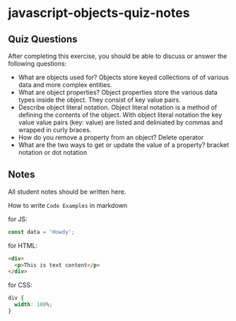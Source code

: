 # javascript-objects-quiz-notes

## Quiz Questions

After completing this exercise, you should be able to discuss or answer the following questions:

- What are objects used for?
  Objects store keyed collections of of various data and more complex entities.
- What are object properties?
  Object properties store the various data types inside the object. They consist of key value pairs.
- Describe object literal notation.
  Object literal notation is a method of defining the contents of the object. With object literal notation the key value value pairs (key: value) are listed and deliniated by commas and wrapped in curly braces.
- How do you remove a property from an object?
  Delete operator
- What are the two ways to get or update the value of a property?
  bracket notation or dot notation

## Notes

All student notes should be written here.

How to write `Code Examples` in markdown

for JS:

```javascript
const data = 'Howdy';
```

for HTML:

```html
<div>
  <p>This is text content</p>
</div>
```

for CSS:

```css
div {
  width: 100%;
}
```
